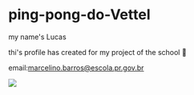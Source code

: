 # ping-pong-do-Vettel

my name's Lucas

thi's profile has created for my project of the school 🏫


email:marcelino.barros@escola.pr.gov.br


![](https://cdn-5.motorsport.com/images/mgl/2Gm9omO6/s8/f1-indian-gp-2013-sebastian-vettel-red-bull-racing-salutes-his-car.jpg)
